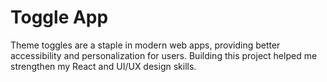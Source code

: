 # Toggle App
Theme toggles are a staple in modern web apps, providing better accessibility and personalization for users. Building this project helped me strengthen my React and UI/UX design skills.
